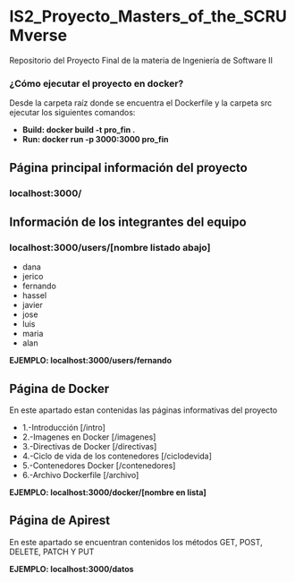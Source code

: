 # IS2_Proyecto_Masters_of_the_SCRUMverse
Repositorio del Proyecto Final de la materia de Ingeniería de Software II


### ¿Cómo ejecutar el proyecto en docker?

Desde la carpeta raíz donde se encuentra el Dockerfile y la carpeta src ejecutar los siguientes comandos:

- **Build:  docker build -t pro_fin .**
- **Run:    docker run -p 3000:3000 pro_fin**

## Página principal información del proyecto
### localhost:3000/
##
## Información de los integrantes del equipo

### localhost:3000/users/[nombre listado abajo]

- dana
- jerico
- fernando
- hassel
- javier
- jose
- luis
- maria
- alan

**EJEMPLO: localhost:3000/users/fernando**

## Página de Docker
En este apartado estan contenidas las páginas informativas del proyecto

- 1.-Introducción [/intro]
- 2.-Imagenes en Docker [/imagenes]
- 3.-Directivas de Docker [/directivas]
- 4.-Ciclo de vida de los contenedores [/ciclodevida]
- 5.-Contenedores Docker [/contenedores]
- 6.-Archivo Dockerfile [/archivo]

**EJEMPLO: localhost:3000/docker/[nombre en lista]**

## Página de Apirest
En este apartado se encuentran contenidos los métodos GET, POST, DELETE, PATCH Y PUT

**EJEMPLO: localhost:3000/datos**
